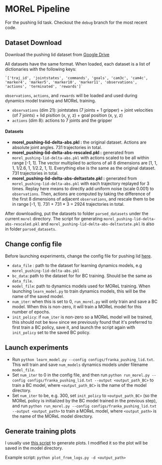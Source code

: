 # MOReL Pipeline

For the pushing lid task. Checkout the `debug` branch for the most recent code.

## Dataset Download
Download the pushing lid dataset from [Google Drive](https://drive.google.com/drive/folders/1GPmEGEUkOtGkLHl7yaFjMiyZaPaupjky?usp=sharing)

All datasets have the same format. When loaded, each dataset is a list of dictionaries with the following keys:

    `['traj_id', 'jointstates', 'commands', 'goals', 'cam3c', 'cam4c', 'marker4', 'marker5', 'marker10', 'marker11', 'observations', 'actions', 'terminated', 'rewards']`
`observations`, `actions`, and `rewards` will be loaded and used during dynamics model training and MOReL training.
- `observations` (dim 21): jointstates (7 joints + 1 gripper) + joint velocities (of 7 joints) + lid pisition (x, y, z) + goal position (x, y, z)
- `actions` (dim 8): actions to 7 joints and the gripper

#### Datasets
- **morel_pushing-lid-delta-abs.pkl :** the original dataset. Actions are absolute joint angles. 731 trajectories in total.
- **morel_pushing-lid-delta-abs-rescaled.pkl :** generated from `morel_pushing-lid-delta-abs.pkl` with actions scaled to be all within range [-1, 1]. The vector multiplied to actions of all 8 dimensions are [1, 1, 1, 1/2.6, 1, 1/2.2, 1, 1]. Everything else is the same as the original dataset. 731 trajectories in total.
- **morel_pushing-lid-delta-abs-deltastate.pkl :** generated from `morel_pushing-lid-delta-abs.pkl` with each trajectory replayed for 3 times. Replay here means to directly add uniform noise (scale 0.001) to `observations`. Then, actions are computed by taking the difference of the first 8 dimensions of adjacent `observations`, and rescale them to be in range [-1, 1]. 731 + 731 * 3 = 2924 trajectories in total.


After downloading, put the datasets to folder `parsed_datasets` under the current `morel` directory. The script for generating `morel_pushing-lid-delta-abs-rescaled.pkl` and `morel_pushing-lid-delta-abs-deltastate.pkl` is also in folder `parsed_datasets`. 


## Change config file 
Before launching experiments, change the config file for pushing lid [here](https://github.com/gaoyuezhou/mjrl/blob/debug/projects/morel/configs/franka_pushing_lid.txt).
- `data_file` : path to the dataset for learning dynamics models, e.g `morel_pushing-lid-delta-abs.pkl`
- `bc_data`: path to the dataset for for BC training. Should be the same as `data_file`.
- `model_file`: path to dynamics models used for MOReL training. When launching `learn_model.py` to train dynamics models, this will be the name of the saved model.
- `num_iter`: when this is set to 0, `run_morel.py` will only train and save a BC model. When this is non-zero, it will train a MOReL model for this number of epochs.
- `init_policy`: if `num_iter` is non-zero so a MOReL model will be trained, this should not be `None` since we previously found that it's preferred to first train a BC policy, save it, and launch the script again with `init_policy` set to the saved BC policy. 

## Launch experiments
- Run `python learn_model.py --config configs/franka_pushing_lid.txt`. This will train and save `num_models` dynamics models under filename `model_file`.
- Set `num_iter` to 0 in the config file, and then run `python run_morel.py --config configs/franka_pushing_lid.txt --output <output_path_BC>` to train a BC model, where `<output_path_BC>` is the name of the model directory.
- Set `num_iter` to be, e.g. 300, set `init_policy` to `<output_path_BC>` (so the MOReL policy is initialized by the BC model trained in the previous step), and run `python run_morel.py --config configs/franka_pushing_lid.txt --output <output_path>` to train a MOReL model, where `<output_path>` is the name of the MOReL model directory. 

## Generate training plots
I usually use [this script](https://github.com/gaoyuezhou/mjrl/blob/debug/mjrl/utils/plot_from_logs.py) to generate plots. I modified it so the plot will be saved in the model directory.

Example script: `python plot_from_logs.py -d <output_path>`
